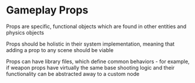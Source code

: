 # Gameplay Props #

Props are specific, functional objects which are
found in other entities and physics objects

Props should be holistic in their system implementation, 
meaning that adding a prop to any scene should be viable

Props can have library files, which define common behaviors -
for example, if weapon props have virtually the same base shooting logic
and their functionality can be abstracted away to a custom node
